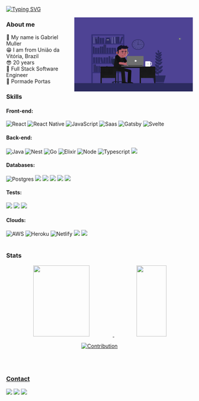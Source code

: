 [![Typing SVG](https://readme-typing-svg.herokuapp.com?color=7f3ace&font=helvetica&lines=Welcome+to+my+profile+🙋‍♂️👨‍💻)](https://git.io/typing-svg)
<p align="center">  
<img alt="Night Coding" src="https://raw.githubusercontent.com/gabrielmuller1/gabrielmuller1/master/assets/freelancelife.gif"   height="200px" width="320px" align="right" justify="top"/>
 
 
### About me
   🙋‍ My name is Gabriel Muller <br>
   😁 I am from União da Vitória, Brazil<br> 
   😎 20 years <br>
   🙌 Full Stack Software Engineer<br>
   💼 Pormade Portas
 <br> 
 
<h3>Skills</h3>

#### Front-end:
<img alt="React" src="https://img.shields.io/badge/react-%2320232a.svg?&style=for-the-badge&logo=react&logoColor=%2361DAFB"/> <img alt="React Native" src="https://img.shields.io/badge/React_Native-20232A?style=for-the-badge&logo=react&logoColor=61DAFB"/> <img alt="JavaScript" src="https://img.shields.io/badge/JavaScript-20232A?style=for-the-badge&logo=javascript&logoColor=F7DF1E"/> <img alt="Saas" src="https://img.shields.io/badge/Sass-CC6699?style=for-the-badge&logo=sass&logoColor=white"/> <img alt="Gatsby" src="https://img.shields.io/badge/Gatsby-663399?style=for-the-badge&logo=gatsby&logoColor=white"/> <img alt="Svelte" src="https://img.shields.io/badge/Svelte-4A4A55?style=for-the-badge&logo=svelte&logoColor=FF3E00"/>

#### Back-end:
<img alt="Java" src="https://img.shields.io/badge/java-%23FF6600.svg?&style=for-the-badge&logo=spring&logoColor=white&Color=blue"/> <img alt="Nest" src="https://img.shields.io/badge/nest-%23FF0000.svg?&style=for-the-badge&logo=nestjs&logoColor=white"/> <img alt="Go" src="https://img.shields.io/badge/golang-%2300BFFF.svg?&style=for-the-badge&logo=go&logoColor=white&Color=blue"/> <img alt="Elixir" src="https://img.shields.io/badge/Elixir-4B275F?style=for-the-badge&logo=elixir&logoColor=white"/> <img alt="Node" src="https://img.shields.io/badge/Node.js-43853D?style=for-the-badge&logo=node.js&logoColor=white"/> <img alt="Typescript" src="https://img.shields.io/badge/TypeScript-007ACC?style=for-the-badge&logo=typescript&logoColor=white"/> <img src="https://img.shields.io/badge/Express.js-404D59?style=for-the-badge"/>

#### Databases:
<img alt="Postgres" src ="https://img.shields.io/badge/postgres-%23316192.svg?&style=for-the-badge&logo=postgresql&logoColor=white"/> <img src="https://img.shields.io/badge/MongoDB-4EA94B?style=for-the-badge&logo=mongodb&logoColor=white"/> <img src="https://img.shields.io/badge/SQLite-07405E?style=for-the-badge&logo=sqlite&logoColor=white"/> <img src="https://img.shields.io/badge/MySQL-005C84?style=for-the-badge&logo=mysql&logoColor=white"/> <img src="https://img.shields.io/badge/Oracle-F80000?style=for-the-badge&logo=Oracle&logoColor=white"/> <img src="https://img.shields.io/badge/rabbitmq-%23FF6600.svg?&style=for-the-badge&logo=rabbitmq&logoColor=white"/>

#### Tests:
<img src="https://img.shields.io/badge/Jest-323330?style=for-the-badge&logo=Jest&logoColor=white"/> <img src="https://img.shields.io/badge/testing%20library-323330?style=for-the-badge&logo=testing-library&logoColor=red"/> <img src="https://img.shields.io/badge/mocha.js-323330?style=for-the-badge&logo=mocha&logoColor=Brown"/>

#### Clouds:
<img alt="AWS" src="https://img.shields.io/badge/AWS-%23FF9900.svg?&style=for-the-badge&logo=amazon-aws&logoColor=white"/> <img alt="Heroku" src="https://img.shields.io/badge/heroku-%23430098.svg?&style=for-the-badge&logo=heroku&logoColor=white"/> <img alt="Netlify" src="https://img.shields.io/badge/Netlify-00C7B7?style=for-the-badge&logo=netlify&logoColor=white"/> <img src="https://img.shields.io/badge/Oracle-F80000?style=for-the-badge&logo=Oracle&logoColor=white"/> <img src="https://img.shields.io/badge/Vercel-000000?style=for-the-badge&logo=vercel&logoColor=white"/>
<br><br/>
<h3>Stats</h3>
<div align="center">
  <a href="https://github.com/gabrielmuller1">
  <img width="55%" height="192em" src="https://github-readme-stats.vercel.app/api?username=gabrielmuller1&theme=midnight-purple"/>
  <img width="40%" height="192em" src="https://github-readme-stats.vercel.app/api/top-langs/?username=gabrielmuller1&layout=compact&langs_count=7&theme=midnight-purple"/><br>
  
  ![Contribution](https://activity-graph.herokuapp.com/graph?username=gabrielmuller1&theme=high-contrast&title_color=7f3ace&bg_color=0d1117&hide_border=true&area=true)

</div><br><br>  
  
  <h3>Contact</h3> 
<div> 
  <a href="https://instagram.com/gabriel_mul" target="_blank"><img src="https://img.shields.io/badge/-Instagram-%23E4405F?style=for-the-badge&logo=instagram&logoColor=white" target="_blank"></a>
  <a href = "mailto:gabrielmuller708@gmail.com"><img src="https://img.shields.io/badge/-Gmail-%23333?style=for-the-badge&logo=gmail&logoColor=white" target="_blank"></a>
  <a href="https://www.linkedin.com/in/gabriel-muller-80929b1b6/" target="_blank"><img src="https://img.shields.io/badge/-LinkedIn-%230077B5?style=for-the-badge&logo=linkedin&logoColor=white" target="_blank"></a> <br><br><br> 
</div>
